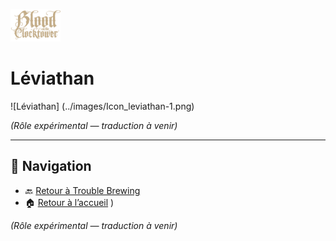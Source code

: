 <p align="left">
  <a href="/botc-fr-bambi/">
    <img src="../images/logo.png" alt="Accueil BotC FR" width="80">
  </a>
</p>

# Léviathan 

![Léviathan] (../images/Icon_leviathan-1.png)

*(Rôle expérimental — traduction à venir)*  

---

## 📂 Navigation
- 🔙 [Retour à Trouble Brewing](../trouble_brewing.md)
- 🏠 [Retour à l’accueil](../README.md)
)

*(Rôle expérimental — traduction à venir)*  
